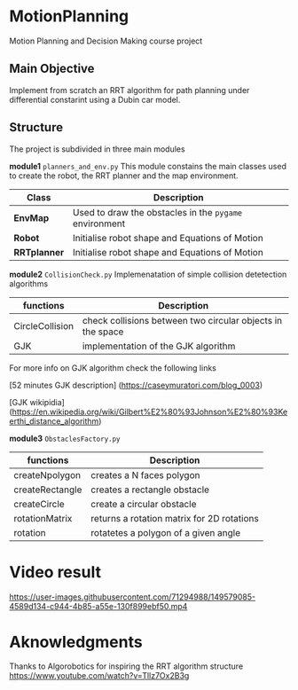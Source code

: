 # MotionPlanning
Motion Planning and Decision Making course project

## Main Objective
Implement from scratch an RRT algorithm for path planning under differential constarint using a Dubin car model.

## Structure
The project is subdivided in three main modules 

 **module1** ``planners_and_env.py``
 This module constains the main classes used to create the robot, the RRT planner and the map environment. 

| Class  | Description                                              |
|--------|----------------------------------------------------------|
| **EnvMap** | Used to draw the obstacles in the ``pygame`` environment |
| **Robot**  | Initialise robot shape and Equations of Motion           |
| **RRTplanner**  | Initialise robot shape and Equations of Motion           |


 **module2** ``CollisionCheck.py``
 Implemenatation of simple collision detetection algorithms 
 
| functions       | Description                                                |
|-----------------|------------------------------------------------------------|
| CircleCollision | check collisions between two circular objects in the space |
| GJK             | implementation of the GJK algorithm                        |

For more info on GJK algorithm check the following links

[52 minutes GJK description] (https://caseymuratori.com/blog_0003)

[GJK wikipidia] (https://en.wikipedia.org/wiki/Gilbert%E2%80%93Johnson%E2%80%93Keerthi_distance_algorithm)

**module3** ``ObstaclesFactory.py``


| functions       | Description                                |
|-----------------|--------------------------------------------|
| createNpolygon  | creates a N faces polygon                  |
| createRectangle | creates a rectangle obstacle               |
| createCircle    | create a circular obstacle                 |
| rotationMatrix  | returns a rotation matrix for 2D rotations |
| rotation        | rotatetes a polygon of a given angle       |


# Video result

https://user-images.githubusercontent.com/71294988/149579085-4589d134-c944-4b85-a55e-130f899ebf50.mp4

# Aknowledgments
Thanks to Algorobotics for inspiring the RRT algorithm structure 
https://www.youtube.com/watch?v=Tllz7Ox2B3g



